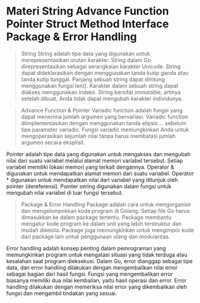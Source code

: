 # Materi String Advance Function Pointer Struct Method Interface Package & Error Handling

> String
String adalah tipe data yang digunakan untuk merepresentasikan urutan karakter. String dalam Go direpresentasikan sebagai serangkaian karakter Unicode. String dapat dideklarasikan dengan menggunakan tanda kutip ganda atau tanda kutip tunggal. Panjang sebuah string dapat dihitung menggunakan fungsi len().
Karakter dalam sebuah string dapat diakses menggunakan indeks. String bersifat immutable, artinya setelah dibuat, Anda tidak dapat mengubah karakter individunya.

> Advance Function & Pointer
Variadic function adalah fungsi yang dapat menerima jumlah argumen yang bervariasi. Variadic function diimplementasikan dengan menggunakan tanda elipsis ... sebelum tipe parameter variadic. Fungsi variadic memungkinkan Anda untuk mengoperasikan sejumlah nilai tanpa harus membatasi jumlah argumen secara eksplisit.

Pointer adalah tipe data yang digunakan untuk mengakses dan mengubah nilai dari suatu variabel melalui alamat memori variabel tersebut. Setiap variabel memiliki lokasi memori yang terkait dengannya. Operator & digunakan untuk mendapatkan alamat memori dari suatu variabel. Operator * digunakan untuk mendapatkan nilai dari variabel yang ditunjuk oleh pointer (dereferensi). Pointer sering digunakan dalam fungsi untuk mengubah nilai variabel di luar fungsi tersebut.  

> Package & Error Handling
Package adalah cara untuk mengorganisir dan mengelompokkan kode program di Golang. Setiap file Go harus dimasukkan ke dalam package tertentu. Package membantu mengatur kode program ke dalam unit yang lebih terstruktur dan mudah dikelola. Package juga memungkinkan untuk mengimpor kode dari package lain untuk penggunaan ulang dan modularitas.

Error handling adalah konsep penting dalam pemrograman yang memungkinkan program untuk mengatasi situasi yang tidak terduga atau kesalahan saat program dieksekusi. Dalam Go, error dianggap sebagai tipe data, dan error handling dilakukan dengan mengembalikan nilai error sebagai bagian dari hasil fungsi. Fungsi yang mengembalikan error biasanya memiliki dua nilai kembalian, yaitu hasil operasi dan error. Error handling dilakukan dengan memeriksa nilai error yang dikembalikan oleh fungsi dan mengambil tindakan yang sesuai.